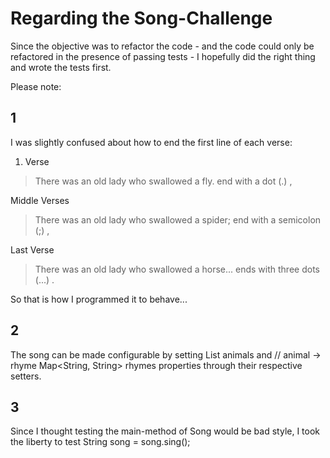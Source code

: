 # Regarding the Song-Challenge

Since the objective was to refactor the code - and the code could only be refactored in the presence of passing tests - I hopefully did the right thing and wrote the tests first.

Please note:

## 1
I was slightly confused about how to end the first line of each verse:

1. Verse
> There was an old lady who swallowed a fly.
end with a dot (.) ,

Middle Verses
> There was an old lady who swallowed a spider;
end with a semicolon (;) ,

Last Verse
> There was an old lady who swallowed a horse...
ends with three dots (...) .

So that is how I programmed it to behave...

## 2
The song can be made configurable by setting 
  List<String> animals
and
  // animal -> rhyme
  Map<String, String> rhymes
properties through their respective setters.

## 3
Since I thought testing the main-method of Song would be bad style, I took the liberty to test 
  String song = song.sing();
